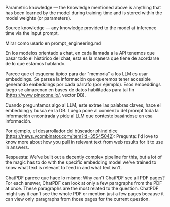 Parametric knowledge — the knowledge mentioned above is anything that has been learned by the model during training time and is stored within the model weights (or parameters).

Source knowledge — any knowledge provided to the model at inference time via the input prompt.


Mirar como usarlo en prompt_engineering.md


En los modelos orientado a chat, en cada llamada a la API tenemos que pasar todo el histórico del chat, esta es la manera que tiene de acordarse
de lo que estamos hablando.



Parece que el esquema típico para dar "memoria" a los LLM es usar embeddings.
Se parsea la información que queremos tener accesible generando embeddings por cada párrafo (por ejemplo).
Esos embeddings luego se almacenan en bases de datos habilitadas para tal fin (https://www.pinecone.io/, vector DB).

Cuando preguntamos algo al LLM, este extrae las palabras claves, hace el embedding y busca en la DB.
Luego pone al comienzo del prompt toda la información encontrada y pide al LLM que conteste basándose en esa información.

Por ejemplo, el desarrollador del búscador phind dice (https://news.ycombinator.com/item?id=35545042):
Pregunta: I'd love to know more about how you pull in relevant text from web results for it to use in answers.

Respuesta: We've built out a decently complex pipeline for this, but a lot of the magic has to do with the specific embedding model we've trained to know what text is relevant to feed in and what text isn't.


ChatPDF parece que hace lo mismo:
Why can't ChatPDF see all PDF pages?
For each answer, ChatPDF can look at only a few paragraphs from the PDF at once. These paragraphs are the most related to the question. ChatPDF might say it can't see the whole PDF or mention just a few pages because it can view only paragraphs from those pages for the current question.
